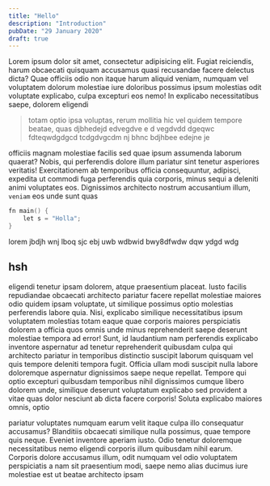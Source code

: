 ```yaml
---
title: "Hello"
description: "Introduction"
pubDate: "29 January 2020"
draft: true
---
```


Lorem ipsum dolor sit amet, consectetur adipisicing elit. Fugiat reiciendis,
harum obcaecati quisquam accusamus quasi recusandae facere delectus dicta? Quae
officiis odio non itaque harum aliquid veniam, numquam vel voluptatem dolorum
molestiae iure doloribus possimus ipsum molestias odit voluptate explicabo,
culpa excepturi eos nemo! In explicabo necessitatibus saepe, dolorem eligendi

> totam optio ipsa voluptas, rerum mollitia hic vel quidem tempore beatae, quas djbhedejd edvegdve e d vegdvdd dgeqwc fdteqwdgdgcd tcdgdvgcdm nj bhnc bdjhbee
> edejne je

officiis magnam molestiae facilis sed quae ipsum assumenda laborum quaerat?
Nobis, qui perferendis dolore illum pariatur sint tenetur asperiores veritatis!
Exercitationem ab temporibus officia consequuntur, adipisci, expedita ut commodi
fuga perferendis quia corporis, minus sequi a deleniti animi voluptates eos.
Dignissimos architecto nostrum accusantium illum, `veniam` eos unde sunt quas

```go
fn main() {
	let s = "Holla";
}
```

lorem jbdjh wnj lboq sjc ebj uwb wdbwid bwy8dfwdw dqw ydgd wdg

## hsh

eligendi tenetur ipsam dolorem, atque praesentium placeat. Iusto facilis
repudiandae obcaecati architecto pariatur facere repellat molestiae maiores odio
quidem ipsam voluptate, ut similique possimus optio molestias perferendis labore
quia. Nisi, explicabo similique necessitatibus ipsum voluptatem molestias totam
eaque quae corporis maiores perspiciatis dolorem a officia quos omnis unde minus
reprehenderit saepe deserunt molestiae tempora ad error! Sunt, id laudantium nam
perferendis explicabo inventore aspernatur ad tenetur reprehenderit quibusdam
culpa qui architecto pariatur in temporibus distinctio suscipit laborum quisquam
vel quis tempore deleniti tempora fugit. Officia ullam modi suscipit nulla
labore doloremque aspernatur dignissimos saepe neque repellat. Tempore qui optio
excepturi quibusdam temporibus nihil dignissimos cumque libero dolorem unde,
similique deserunt voluptatum explicabo sed provident a vitae quas dolor
nesciunt ab dicta facere corporis! Soluta explicabo maiores omnis, optio

pariatur voluptates numquam earum velit itaque culpa illo consequatur accusamus?
Blanditiis obcaecati similique nulla possimus, quae tempore quis neque. Eveniet
inventore aperiam iusto. Odio tenetur doloremque necessitatibus nemo eligendi
corporis illum quibusdam nihil earum. Corporis dolore accusamus illum, odit
numquam vel odio voluptatem perspiciatis a nam sit praesentium modi, saepe nemo
alias ducimus iure molestiae est ut beatae architecto ipsam
